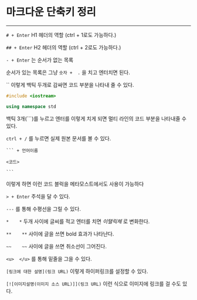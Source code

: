 # 마크다운 단축키 정리

---



`# + Enter` H1 헤더의 역할 (ctrl + 1로도 가능하다.)  




`## + Enter` H2 헤더의 역할 (ctrl + 2로도 가능하다.)  




`- + Enter` 는 순서가 없는 목록  



순서가 있는 목록은 그냥 `숫자 +  .` 을 치고 엔터치면 된다.  



`` 이렇게 백틱 두개로 감싸면 코드 부분을 나타내 줄 수 있다.  



```c++
#include <iostream>

using namespace std

```

백틱 3개(```)를 누르고 엔터를 이렇게 치게 되면 멀티 라인의 코드 부분을 나타내줄 수 있다.



`ctrl + /` 를 누르면 실제 원본 문서를 볼 수 있다.



` ``` + 언어이름 `

`<코드>`

` ``` `

이렇게 하면 이런 코드 블럭을 메타모스트에서도 사용이 가능하다



`> + Enter` 주석을 달 수 있다.



`---` 를 통해 수평선을 그릴 수 있다.



`*    *` 두개 사이에 글씨를 적고 엔터를 치면 *이탤릭체* 로 변화한다.



`**    **` 사이에 글을 쓰면 bold 효과가 나타난다.



`~~    ~~` 사이에 글을 쓰면 취소선이 그어진다.



`<u>  </u>` 를 통해 밑줄을 그을 수 있다.



`[링크에 대한 설명](링크 URL)` 이렇게 하이퍼링크를 설정할 수 있다.



`[![이미지설명(이미지 소스 URL)]](링크 URL)` 이런 식으로 이미지에 링크를 걸 수도 있다.